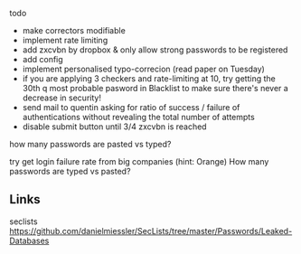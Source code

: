 todo

* make correctors modifiable
* implement rate limiting
* add zxcvbn by dropbox & only allow strong passwords to be registered
* add config
* implement personalised typo-correcion (read paper on Tuesday)
* if you are applying 3 checkers and rate-limiting at 10, try getting the 30th q most probable pasword in Blacklist to make sure there's never a decrease in security!
* send mail to quentin asking for ratio of success / failure of authentications without revealing the total number of attempts
* disable submit button until 3/4 zxcvbn is reached

how many passwords are pasted vs typed?

try get login failure rate from big companies (hint: Orange)
How many passwords are typed vs pasted?

## Links
seclists https://github.com/danielmiessler/SecLists/tree/master/Passwords/Leaked-Databases